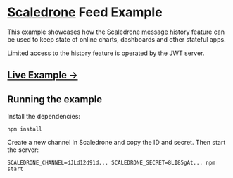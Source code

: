 # [Scaledrone](https://www.scaledrone.com/) Feed Example

This example showcases how the Scaledrone [message history](https://www.scaledrone.com/docs/message-history) feature can be used to keep state of online charts, dashboards and other stateful apps.

Limited access to the history feature is operated by the JWT server.

## [Live Example →](https://www.scaledrone.com/examples/feed/)

## Running the example

Install the dependencies:
```
npm install
```

Create a new channel in Scaledrone and copy the ID and secret. Then start the server:
```
SCALEDRONE_CHANNEL=dJLd12d91d... SCALEDRONE_SECRET=8LI85gAt... npm start
```
